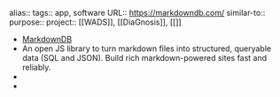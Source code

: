 alias::
tags:: app, software
URL:: https://markdowndb.com/
similar-to::
purpose::
project:: [[WADS]], [[DiaGnosis]], [[]]
- [MarkdownDB](https://markdowndb.com/)
- An open JS library to turn markdown files into structured, queryable data (SQL and JSON). Build rich markdown-powered sites fast and reliably.
-
-